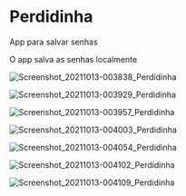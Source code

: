 # Perdidinha

App para salvar senhas

O app salva as senhas localmente

![Screenshot_20211013-003838_Perdidinha](https://user-images.githubusercontent.com/62861636/137063502-7e0a5824-ed1c-4b19-82d0-87dba54978f5.jpg)

![Screenshot_20211013-003929_Perdidinha](https://user-images.githubusercontent.com/62861636/137063510-85eeb8f8-d508-47b5-99f5-7863e3ebab91.jpg)

![Screenshot_20211013-003957_Perdidinha](https://user-images.githubusercontent.com/62861636/137063515-d686bc6c-b797-4d73-ae7e-0858c55329f2.jpg)

![Screenshot_20211013-004003_Perdidinha](https://user-images.githubusercontent.com/62861636/137063517-ae699b6c-8109-4c95-90df-b5960e007ccb.jpg)

![Screenshot_20211013-004054_Perdidinha](https://user-images.githubusercontent.com/62861636/137063529-89e9b3d1-27b3-4053-ac93-47e570611f9e.jpg)

![Screenshot_20211013-004102_Perdidinha](https://user-images.githubusercontent.com/62861636/137063537-886d1323-8d67-4289-ae90-18115e13d7a8.jpg)

![Screenshot_20211013-004109_Perdidinha](https://user-images.githubusercontent.com/62861636/137063541-f94d7b45-8578-461f-b27d-68b705d39f98.jpg)
